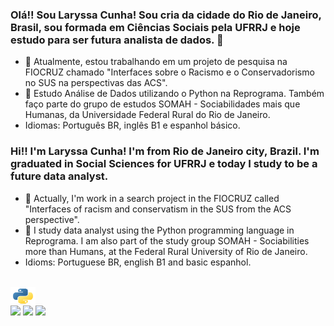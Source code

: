 ### Olá!! Sou Laryssa Cunha! Sou cria da cidade do Rio de Janeiro, Brasil, sou formada em Ciências Sociais pela UFRRJ e hoje estudo para ser futura analista de dados. 👋

- 🔭 Atualmente, estou trabalhando em um projeto de pesquisa na FIOCRUZ chamado "Interfaces sobre o Racismo e o Conservadorismo no SUS na perspectivas das ACS".
- 🌱 Estudo Análise de Dados utilizando o Python na Reprograma. Também faço parte do grupo de estudos SOMAH - Sociabilidades mais que Humanas, da Universidade Federal Rural do Rio de Janeiro.
- Idiomas: Português BR, inglês B1 e espanhol básico.

### Hi!! I'm Laryssa Cunha! I'm from Rio de Janeiro city, Brazil. I'm graduated in Social Sciences for UFRRJ e today I study to be a future data analyst.

- 🔭 Actually, I'm work in a search project in the FIOCRUZ called "Interfaces of racism and conservatism in the SUS from the ACS perspective".
- 🌱 I study data analyst using the Python programming language in Reprograma. I am also part of the study group SOMAH - Sociabilities more than Humans, at the Federal Rural University of Rio de Janeiro.
- Idioms: Portuguese BR, english B1 and basic espanhol.

<div style="display: inline_block"><br>
  <img align="center" alt="Rafa-Python" height="30" width="40" src="https://raw.githubusercontent.com/devicons/devicon/master/icons/python/python-original.svg">
</div>
   
<div> 
  <a href="https://instagram.com/lary.dscunha" target="_blank"><img src="https://img.shields.io/badge/-Instagram-%23E4405F?style=for-the-badge&logo=instagram&logoColor=white" target="_blank"></a>
  <a href = "mailto:laryssa.dasilvacunha@gmail.com"><img src="https://img.shields.io/badge/-Gmail-%23333?style=for-the-badge&logo=gmail&logoColor=red" target="_blank"></a>
  <a href="[https://www.linkedin.com/in/laryssa-cunha-56a301271/" target="_blank"><img src="https://img.shields.io/badge/-LinkedIn-%230077B5?style=for-the-badge&logo=linkedin&logoColor=white" target="_blank"></a> 
  
</div>
